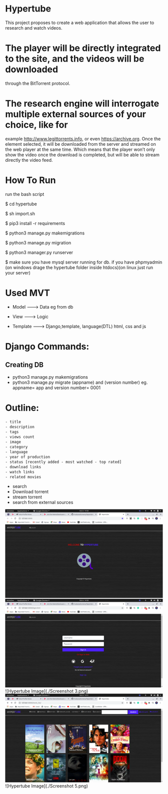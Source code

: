 # Hypertube
This project proposes to create a web application that allows the user to research and watch videos.

# The player will be directly integrated to the site, and the videos will be downloaded
through the BitTorrent protocol.

# The research engine will interrogate multiple external sources of your choice, like for
example http://www.legittorrents.info, or even https://archive.org.
Once the element selected, it will be downloaded from the server and streamed on the
web player at the same time. Which means that the player won’t only show the video
once the download is completed, but will be able to stream directly the video feed.

# How To Run

run the bash script

$ cd hypertube

$ sh import.sh

$ pip3 install -r requirements

$ python3 manage.py makemigrations

$ python3 manage.py migration

$ python3 manager.py runserver

$ make sure you have mysql server running for db. if you have phpmyadmin (on windows drage the hypertube folder inside htdocs)(on linux just run your server)


# Used MVT

- Model ---> Data eg from db

- View ---> Logic 

- Template ---> Django,template, language(DTL) html, css and js


# Django Commands:

 ## Creating DB 
 
 - python3 manage.py makemigrations 
 - python3 manage.py migrate (appname) and (version number) eg. appname= app and version number= 0001

 # Outline:
    - title
    - description
    - tags
    - views count
    - image
    - category
    - language
    - year of production
    - status [recently added - most watched - top rated]
    - download links
    - watch links
    - related movies

- search
- Download torrent
- stream torrent
- search from external sources


![Hypertube Image](./Screenshot1.png)
![Hypertube Image](./Screenshot2.png)
![Hypertube Image](./Screenshot 3.png)
![Hypertube Image](./Screenshot4.png)
![Hypertube Image](./Screenshot 5.png)
